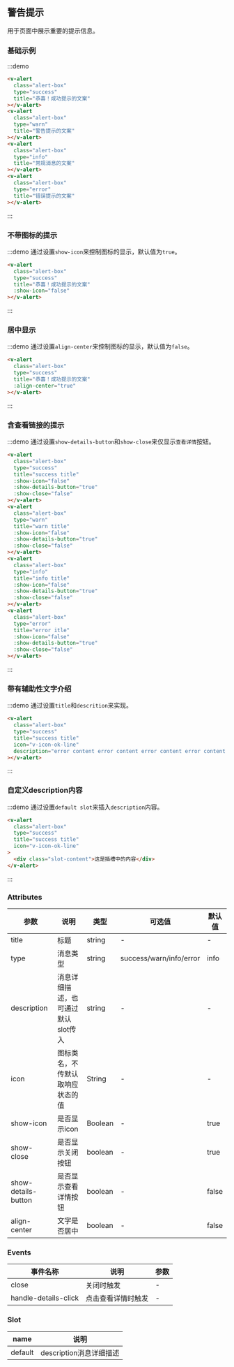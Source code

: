 ## 警告提示

用于页面中展示重要的提示信息。

### 基础示例

:::demo

```html
<v-alert
  class="alert-box"
  type="success"
  title="恭喜！成功提示的文案"
></v-alert>
<v-alert
  class="alert-box"
  type="warn"
  title="警告提示的文案"
></v-alert>
<v-alert
  class="alert-box"
  type="info"
  title="常规消息的文案"
></v-alert>
<v-alert
  class="alert-box"
  type="error"
  title="错误提示的文案"
></v-alert>
```

:::


### 不带图标的提示

:::demo 通过设置`show-icon`来控制图标的显示，默认值为`true`。

```html
<v-alert
  class="alert-box"
  type="success"
  title="恭喜！成功提示的文案"
  :show-icon="false"
></v-alert>
```
:::

### 居中显示

:::demo 通过设置`align-center`来控制图标的显示，默认值为`false`。

```html
<v-alert
  class="alert-box"
  type="success"
  title="恭喜！成功提示的文案"
  :align-center="true" 
></v-alert>
```
:::

### 含查看链接的提示

:::demo 通过设置`show-details-button`和`show-close`来仅显示`查看详情`按钮。

```html
<v-alert
  class="alert-box"
  type="success"
  title="success title"
  :show-icon="false"
  :show-details-button="true"
  :show-close="false"
></v-alert>
<v-alert
  class="alert-box"
  type="warn"
  title="warn title"
  :show-icon="false"
  :show-details-button="true"
  :show-close="false"
></v-alert>
<v-alert
  class="alert-box"
  type="info"
  title="info title"
  :show-icon="false"
  :show-details-button="true"
  :show-close="false"
></v-alert>
<v-alert
  class="alert-box"
  type="error"
  title="error itle"
  :show-icon="false"
  :show-details-button="true"
  :show-close="false"
></v-alert>
```

:::

### 带有辅助性文字介绍

:::demo 通过设置`title`和`descrition`来实现。

```html
<v-alert
  class="alert-box"
  type="success"
  title="success title"
  icon="v-icon-ok-line"
  description="error content error content error content error content error content error content"
></v-alert>
```

:::

### 自定义description内容

:::demo 通过设置`default slot`来插入`description`内容。

```html
<v-alert
  class="alert-box"
  type="success"
  title="success title"
  icon="v-icon-ok-line"
>
  <div class="slot-content">这是插槽中的内容</div>
</v-alert>
```

:::


### Attributes

| 参数                | 说明                               | 类型    | 可选值                  | 默认值 |
| ------------------- | ---------------------------------- | ------- | ----------------------- | ------ |
| title               | 标题                               | string  | -                       | -      |
| type                | 消息类型                           | string  | success/warn/info/error | info   |
| description         | 消息详细描述，也可通过默认slot传入 | string  | -                       | -      |
| icon                | 图标类名，不传默认取响应状态的值   | String  | -                       | -      |
| show-icon           | 是否显示icon                       | Boolean | -                       | true   |
| show-close          | 是否显示关闭按钮                   | boolean | -                       | true   |
| show-details-button | 是否显示查看详情按钮               | boolean | -                       | false  |
| align-center        | 文字是否居中                       | boolean | -                       | false  |


### Events

| 事件名称             | 说明               | 参数 |
| -------------------- | ------------------ | ---- |
| close                | 关闭时触发         | -    |
| handle-details-click | 点击查看详情时触发 | -    |


### Slot

| name    | 说明                    |
| ------- | ----------------------- |
| default | description消息详细描述 |
